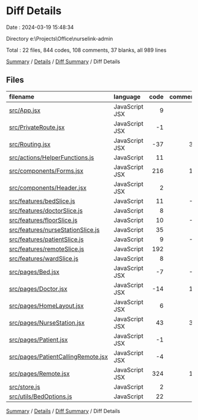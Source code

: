 # Diff Details

Date : 2024-03-19 15:48:34

Directory e:\\Projects\\Office\\nurselink-admin

Total : 22 files,  844 codes, 108 comments, 37 blanks, all 989 lines

[Summary](results.md) / [Details](details.md) / [Diff Summary](diff.md) / Diff Details

## Files
| filename | language | code | comment | blank | total |
| :--- | :--- | ---: | ---: | ---: | ---: |
| [src/App.jsx](/src/App.jsx) | JavaScript JSX | 9 | 0 | 0 | 9 |
| [src/PrivateRoute.jsx](/src/PrivateRoute.jsx) | JavaScript JSX | -1 | 0 | 0 | -1 |
| [src/Routing.jsx](/src/Routing.jsx) | JavaScript JSX | -37 | 36 | 0 | -1 |
| [src/actions/HelperFunctions.js](/src/actions/HelperFunctions.js) | JavaScript | 11 | 0 | 1 | 12 |
| [src/components/Forms.jsx](/src/components/Forms.jsx) | JavaScript JSX | 216 | 10 | 7 | 233 |
| [src/components/Header.jsx](/src/components/Header.jsx) | JavaScript JSX | 2 | 0 | 0 | 2 |
| [src/features/bedSlice.js](/src/features/bedSlice.js) | JavaScript | 11 | -1 | 0 | 10 |
| [src/features/doctorSlice.js](/src/features/doctorSlice.js) | JavaScript | 8 | 0 | 0 | 8 |
| [src/features/floorSlice.js](/src/features/floorSlice.js) | JavaScript | 10 | -1 | 0 | 9 |
| [src/features/nurseStationSlice.js](/src/features/nurseStationSlice.js) | JavaScript | 35 | 0 | 4 | 39 |
| [src/features/patientSlice.js](/src/features/patientSlice.js) | JavaScript | 9 | -1 | 0 | 8 |
| [src/features/remoteSlice.js](/src/features/remoteSlice.js) | JavaScript | 192 | 3 | 6 | 201 |
| [src/features/wardSlice.js](/src/features/wardSlice.js) | JavaScript | 8 | 0 | 0 | 8 |
| [src/pages/Bed.jsx](/src/pages/Bed.jsx) | JavaScript JSX | -7 | -7 | 1 | -13 |
| [src/pages/Doctor.jsx](/src/pages/Doctor.jsx) | JavaScript JSX | -14 | 14 | 0 | 0 |
| [src/pages/HomeLayout.jsx](/src/pages/HomeLayout.jsx) | JavaScript JSX | 6 | 0 | 0 | 6 |
| [src/pages/NurseStation.jsx](/src/pages/NurseStation.jsx) | JavaScript JSX | 43 | 34 | 4 | 81 |
| [src/pages/Patient.jsx](/src/pages/Patient.jsx) | JavaScript JSX | -1 | 1 | 0 | 0 |
| [src/pages/PatientCallingRemote.jsx](/src/pages/PatientCallingRemote.jsx) | JavaScript JSX | -4 | 0 | -2 | -6 |
| [src/pages/Remote.jsx](/src/pages/Remote.jsx) | JavaScript JSX | 324 | 18 | 12 | 354 |
| [src/store.js](/src/store.js) | JavaScript | 2 | 0 | 0 | 2 |
| [src/utils/BedOptions.js](/src/utils/BedOptions.js) | JavaScript | 22 | 2 | 4 | 28 |

[Summary](results.md) / [Details](details.md) / [Diff Summary](diff.md) / Diff Details